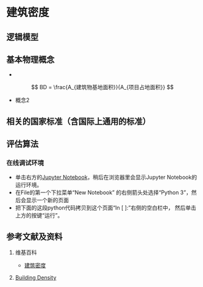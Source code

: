 # 建筑密度

## 逻辑模型

## 基本物理概念
- 
$$
BD = \frac{A_{建筑物基地面积}}{A_{项目占地面积}}
$$


- 概念2

## 相关的国家标准（含国际上通用的标准）

## 评估算法

### 在线调试环境

- 单击右方的[Jupyter Notebook](https://mybinder.org/v2/gh/ipython/ipython-in-depth/master?filepath=binder/Index.ipynb)，稍后在浏览器里会显示Jupyter Notebook的运行环境。
- 在File的第一个下拉菜单“New Notebook” 的右侧箭头处选择“Python 3”，然后会显示一个新的页面
- 把下面的这段python代码拷贝到这个页面“In [ ]:”右侧的空白栏中， 然后单击上方的按键“运行”。

## 参考文献及资料

1. 维基百科
	- [建筑密度](https://zh.wikipedia.org/wiki/建筑密度) 

2. [Building Density](https://www.sciencedirect.com/topics/social-sciences/building-density) 